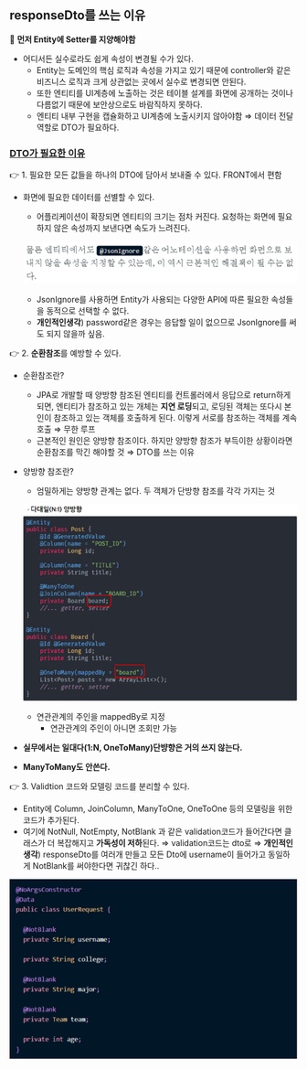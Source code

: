 ## responseDto를 쓰는 이유

🚨 **먼저 Entity에 Setter를 지양해야함**

- 어디서든 실수로라도 쉽게 속성이 변경될 수가 있다.
  - Entity는 도메인의 핵심 로직과 속성을 가지고 있기 때문에 controller와 같은 비즈니스 로직과 크게 상관없는 곳에서 실수로 변경되면 안된다.
  - 또한 엔티티를 UI계층에 노출하는 것은 테이블 설계를 화면에 공개하는 것이나 다름없기 때문에 보안상으로도 바람직하지 못하다.
  - 엔티티 내부 구현을 캡슐화하고 UI계층에 노출시키지 않아야함 ⇒ 데이터 전달 역할로 DTO가 필요하다.

### [DTO가 필요한 이유](https://tecoble.techcourse.co.kr/post/2020-08-31-dto-vs-entity/)

 👉 1. 필요한 모든 값들을 하나의 DTO에 담아서 보내줄 수 있다. FRONT에서 편함

- 화면에 필요한 데이터를 선별할 수 있다.

  - 어플리케이션이 확장되면 엔티티의 크기는 점차 커진다. 요청하는 화면에 필요하지 않은 속성까지 보낸다면 속도가 느려진다.

  ![image-20221120192507959](responseDto.assets/image-20221120192507959.png)

  - JsonIgnore를 사용하면 Entity가 사용되는 다양한 API에 따른 필요한 속성들을 동적으로 선택할 수 없다.
  - **개인적인생각**) password같은 경우는 응답할 일이 없으므로 JsonIgnore를 써도 되지 않을까 싶음.

👉 2. **순환참조**를 예방할 수 있다.

- 순환참조란?

  - JPA로 개발할 때 양방향 참조된 엔티티를 컨트롤러에서 응답으로 return하게 되면, 엔티티가 참조하고 있는 개체는 **지연 로딩**되고, 로딩된 객체는 또다시 본인이 참조하고 있는 객체를 호출하게 된다. 이렇게 서로를 참조하는 객체를 계속 호출 ⇒ 무한 루프
  - 근본적인 원인은 양방향 참조이다. 하지만 양방향 참조가 부득이한 상황이라면 순환참조를 막긴 해야할 것 ⇒ DTO를 쓰는 이유

- 양방향 참조란?

  - 엄밀하게는 양방향 관계는 없다. 두 객체가 단방향 참조를 각각 가지는 것

  ![image-20221120192540791](responseDto.assets/image-20221120192540791.png)

  - 연관관계의 주인을 mappedBy로 지정
    - 연관관계의 주인이 아니면 조회만 가능

- **실무에서는 일대다(1:N, OneToMany)단뱡향은 거의 쓰지 않는다.**

- **ManyToMany도 안쓴다.**

 👉 3. Validtion 코드와 모델링 코드를 분리할 수 있다.

- Entity에 Column, JoinColumn, ManyToOne, OneToOne 등의 모델링을 위한 코드가 추가된다.
- 여기에 NotNull, NotEmpty, NotBlank 과 같은 validation코드가 들어간다면 클래스가 더 복잡해지고 **가독성이 저하**된다. ⇒ validation코드는 dto로 ⇒ **개인적인 생각**) responseDto를 여러개 만들고 모든 Dto에 username이 들어가고 동일하게 NotBlank를 써야한다면 귀찮긴 하다..

![image-20221120192603295](responseDto.assets/image-20221120192603295.png)